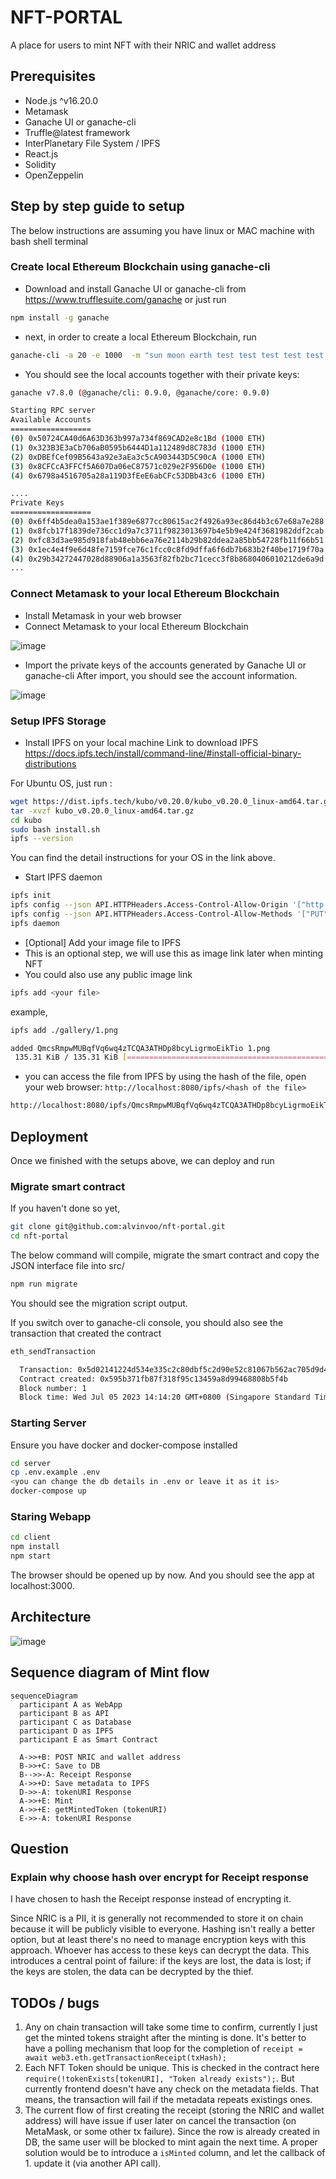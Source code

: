 # NFT-PORTAL
A place for users to mint NFT with their NRIC and wallet address

## Prerequisites
- Node.js ^v16.20.0
- Metamask
- Ganache UI or ganache-cli
- Truffle@latest framework
- InterPlanetary File System / IPFS
- React.js
- Solidity
- OpenZeppelin

## Step by step guide to setup
The below instructions are assuming you have linux or MAC machine with bash shell terminal
### Create local Ethereum Blockchain using ganache-cli
- Download and install Ganache UI or ganache-cli from https://www.trufflesuite.com/ganache or just run 
```bash
npm install -g ganache
```

- next, in order to create a local Ethereum Blockchain, run 
```bash
ganache-cli -a 20 -e 1000  -m "sun moon earth test test test test test test test test test okay" -i 1337
```

- You should see the local accounts together with their private keys:
```bash
ganache v7.8.0 (@ganache/cli: 0.9.0, @ganache/core: 0.9.0)

Starting RPC server 
Available Accounts
================== 
(0) 0x50724CA40d6A63D363b997a734f869CAD2e8c1Bd (1000 ETH)
(1) 0x323B3E3aCb706aB0595b6444D1a112489d8C783d (1000 ETH)
(2) 0xDBEfCef09B5643a92e3aEa3c5cA903443D5C90cA (1000 ETH)
(3) 0x8CFCcA3FFCf5A607Da06eC87571c029e2F956D0e (1000 ETH)
(4) 0x6798a4516705a28a119D3fEeE6abCFc53DBb43c6 (1000 ETH)

....
Private Keys
==================
(0) 0x6ff4b5dea0a153ae1f389e6877cc80615ac2f4926a93ec86d4b3c67e68a7e288
(1) 0x8fcb17f1839de736cc1d9a7c3711f9823013697b4e5b9e424f3681982ddf2cab
(2) 0xfc83d3ae985d918fab48ebb6ea76e2114b29b82ddea2a85bb54728fb11f66b51
(3) 0x1ec4e4f9e6d48fe7159fce76c1fcc0c8fd9dffa6f6db7b683b2f40be1719f70a
(4) 0x29b34272447028d88906a1a3563f82fb2bc71cecc3f8b8680406010212de6a9d 
...
```

### Connect Metamask to your local Ethereum Blockchain
- Install Metamask in your web browser
- Connect Metamask to your local Ethereum Blockchain

![image](./docs/figures/metamask-network.png)
- Import the private keys of the accounts generated by Ganache UI or ganache-cli
After import, you should see the account information. 

![image](./docs/figures/metamask-account.png)

### Setup IPFS Storage

- Install IPFS on your local machine 
Link to download IPFS  https://docs.ipfs.tech/install/command-line/#install-official-binary-distributions

For Ubuntu OS, just run : 
```bash
wget https://dist.ipfs.tech/kubo/v0.20.0/kubo_v0.20.0_linux-amd64.tar.gz
tar -xvzf kubo_v0.20.0_linux-amd64.tar.gz
cd kubo
sudo bash install.sh
ipfs --version
```
You can find the detail instructions for your OS in the link above. 

- Start IPFS daemon
```bash
ipfs init
ipfs config --json API.HTTPHeaders.Access-Control-Allow-Origin '["http://localhost:3000"]'
ipfs config --json API.HTTPHeaders.Access-Control-Allow-Methods '["PUT", "POST", "GET"]'
ipfs daemon
```

- [Optional] Add your image file to IPFS 
- This is an optional step, we will use this as image link later when minting NFT
- You could also use any public image link
```bash
ipfs add <your file>
```
example, 
```bash
ipfs add ./gallery/1.png

added QmcsRmpwMUBqfVq6wq4zTCQA3ATHDp8bcyLigrmoEikTio 1.png
 135.31 KiB / 135.31 KiB [==========================================================================================================================] 100.00%
```

- you can access the file from IPFS by using the hash of the file, open your web browser: `http://localhost:8080/ipfs/<hash of the file>`
```bash
http://localhost:8080/ipfs/QmcsRmpwMUBqfVq6wq4zTCQA3ATHDp8bcyLigrmoEikTio
```

## Deployment
Once we finished with the setups above, we can deploy and run
### Migrate smart contract
If you haven't done so yet, 
```bash
git clone git@github.com:alvinvoo/nft-portal.git
cd nft-portal
```
The below command will compile, migrate the smart contract and copy the JSON interface file into src/
```bash
npm run migrate
```
You should see the migration script output.

If you switch over to ganache-cli console, you should also see the transaction that created the contract
```bash
eth_sendTransaction

  Transaction: 0x5d02141224d534e335c2c80dbf5c2d90e52c81067b562ac705d9d41336f9bba3
  Contract created: 0x595b371fb87f318f95c13459a8d99468808b5f4b                                             Gas usage: 3326664
  Block number: 1
  Block time: Wed Jul 05 2023 14:14:20 GMT+0800 (Singapore Standard Time)
```

### Starting Server
Ensure you have docker and docker-compose installed
```bash
cd server
cp .env.example .env
<you can change the db details in .env or leave it as it is>
docker-compose up
```

### Staring Webapp
```bash
cd client
npm install
npm start
```

The browser should be opened up by now. And you should see the app at localhost:3000.

## Architecture
![image](./docs/figures/Arch.drawio.png)

## Sequence diagram of Mint flow
```mermaid
sequenceDiagram
  participant A as WebApp
  participant B as API
  participant C as Database
  participant D as IPFS
  participant E as Smart Contract

  A->>+B: POST NRIC and wallet address
  B->>+C: Save to DB
  B-->>-A: Receipt Response
  A->>+D: Save metadata to IPFS
  D->>-A: tokenURI Response
  A->>+E: Mint
  A->>+E: getMintedToken (tokenURI)
  E->>-A: tokenURI Response
```

## Question
### Explain why choose hash over encrypt for Receipt response
I have chosen to hash the Receipt response instead of encrypting it. 

Since NRIC is a PII, it is generally not recommended to store it on chain because it will be publicly visible to everyone. Hashing isn't really a better option, but at least there's no need to manage encryption keys with this approach. Whoever has access to these keys can decrypt the data. This introduces a central point of failure: if the keys are lost, the data is lost; if the keys are stolen, the data can be decrypted by the thief.

## TODOs / bugs
1. Any on chain transaction will take some time to confirm, currently I just get the minted tokens straight after the minting is done. It's better to have a polling mechanism that loop for the completion of `receipt = await web3.eth.getTransactionReceipt(txHash);`
2. Each NFT Token should be unique. This is checked in the contract here `require(!tokenExists[tokenURI], "Token already exists");`. But currently frontend doesn't have any check on the metadata fields. That means, the transaction will fail if the metadata repeats existings ones.
3. The current flow of first creating the receipt (storing the NRIC and wallet address) will have issue if user later on cancel the transaction (on MetaMask, or some other tx failure). Since the row is already created in DB, the same user will be blocked to mint again the next time. A proper solution would be to introduce a `isMinted` column, and let the callback of 1. update it (via another API call).
